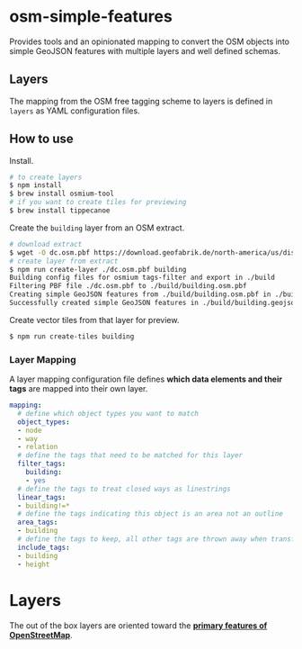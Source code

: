 # osm-simple-features

Provides tools and an opinionated mapping to convert the OSM objects into simple GeoJSON features with multiple layers and well defined schemas.


## Layers

The mapping from the OSM free tagging scheme to layers is defined in `layers` as YAML
configuration files.

## How to use

Install.

```bash
# to create layers
$ npm install
$ brew install osmium-tool
# if you want to create tiles for previewing
$ brew install tippecanoe
```

Create the `building` layer from an OSM extract.

```bash
# download extract
$ wget -O dc.osm.pbf https://download.geofabrik.de/north-america/us/district-of-columbia-latest.osm.pbfa
# create layer from extract
$ npm run create-layer ./dc.osm.pbf building
Building config files for osmium tags-filter and export in ./build
Filtering PBF file ./dc.osm.pbf to ./build/building.osm.pbf
Creating simple GeoJSON features from ./build/building.osm.pbf in ./build/building.geojson
Successfully created simple GeoJSON features in ./build/building.geojson
```

Create vector tiles from that layer for preview.

```bash
$ npm run create-tiles building
```

### Layer Mapping

A layer mapping configuration file defines **which data elements and their tags** are mapped into their own layer.

```yaml
mapping:
  # define which object types you want to match
  object_types:
  - node
  - way
  - relation
  # define the tags that need to be matched for this layer
  filter_tags:
    building:
    - yes
  # define the tags to treat closed ways as linestrings
  linear_tags:
  - building!=*
  # define the tags indicating this object is an area not an outline
  area_tags:
  - building
  # define the tags to keep, all other tags are thrown away when transforming into simple features
  include_tags:
  - building
  - height
```

# Layers

The out of the box layers are oriented toward the [**primary features of OpenStreetMap**](https://wiki.openstreetmap.org/wiki/Map_Features#Primary_features).
